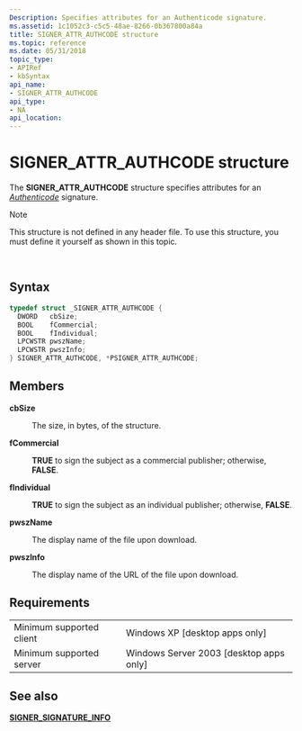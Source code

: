 ```yaml
---
Description: Specifies attributes for an Authenticode signature.
ms.assetid: 1c1052c3-c5c5-48ae-8266-0b367800a84a
title: SIGNER_ATTR_AUTHCODE structure
ms.topic: reference
ms.date: 05/31/2018
topic_type: 
- APIRef
- kbSyntax
api_name: 
- SIGNER_ATTR_AUTHCODE
api_type: 
- NA
api_location: 
---
```


# SIGNER\_ATTR\_AUTHCODE structure

The **SIGNER\_ATTR\_AUTHCODE** structure specifies attributes for an [*Authenticode*](https://msdn.microsoft.com/library/ms721532(v=VS.85).aspx) signature.

> [!Note]  
> This structure is not defined in any header file. To use this structure, you must define it yourself as shown in this topic.

 

## Syntax


```C++
typedef struct _SIGNER_ATTR_AUTHCODE {
  DWORD   cbSize;
  BOOL    fCommercial;
  BOOL    fIndividual;
  LPCWSTR pwszName;
  LPCWSTR pwszInfo;
} SIGNER_ATTR_AUTHCODE, *PSIGNER_ATTR_AUTHCODE;
```



## Members

<dl> <dt>

**cbSize**
</dt> <dd>

The size, in bytes, of the structure.

</dd> <dt>

**fCommercial**
</dt> <dd>

**TRUE** to sign the subject as a commercial publisher; otherwise, **FALSE**.

</dd> <dt>

**fIndividual**
</dt> <dd>

**TRUE** to sign the subject as an individual publisher; otherwise, **FALSE**.

</dd> <dt>

**pwszName**
</dt> <dd>

The display name of the file upon download.

</dd> <dt>

**pwszInfo**
</dt> <dd>

The display name of the URL of the file upon download.

</dd> </dl>

## Requirements



|                                     |                                                      |
|-------------------------------------|------------------------------------------------------|
| Minimum supported client<br/> | Windows XP \[desktop apps only\]<br/>          |
| Minimum supported server<br/> | Windows Server 2003 \[desktop apps only\]<br/> |



## See also

<dl> <dt>

[**SIGNER\_SIGNATURE\_INFO**](signer-signature-info.md)
</dt> </dl>

 

 




